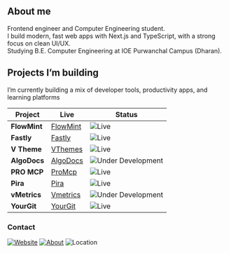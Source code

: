 


## About me

Frontend engineer and Computer Engineering student.  
I build modern, fast web apps with Next.js and TypeScript, with a strong focus on clean UI/UX.  
Studying B.E. Computer Engineering at IOE Purwanchal Campus (Dharan).

## Projects I’m building

I’m currently building a mix of developer tools, productivity apps, and learning platforms

| Project | Live | Status | 
|---|---|---|
| **FlowMint** | [FlowMint](https://flow.nabinkhair.com.np/) | ![Live](https://img.shields.io/badge/Live-brightgreen) |
| **Fastly** | [Fastly](https://starter.nabinkhair.com.np/) | ![Live](https://img.shields.io/badge/Open_Source-brightgreen) |
| **V Theme** | [VThemes](https://vthemes.nabinkhair.com.np/) | ![Live](https://img.shields.io/badge/Open_Source-brightgreen) | 
| **AlgoDocs** | [AlgoDocs](https://www.algodocs.dev/) | ![Under Development](https://img.shields.io/badge/Under_Development-orange) |
| **PRO MCP** | [ProMcp](https://promcp.vercel.app/) | ![Live](https://img.shields.io/badge/Live-brightgreen) | 
| **Pira** | [Pira](https://pira.nabinkhair.com.np) | ![Live](https://img.shields.io/badge/Live-brightgreen) | 
| **vMetrics** | [Vmetrics](https://vmetrics.nabinkhair.com.np/) | ![Under Development](https://img.shields.io/badge/Under_Development-orange) | 
| **YourGit** | [YourGit](https://yourgit.vercel.app/) | ![Live](https://img.shields.io/badge/Live-brightgreen) | 

### Contact
[![Website](https://img.shields.io/badge/Website-nabinkhair.com.np-000000)](https://www.nabinkhair.com.np/)
[![About](https://img.shields.io/badge/About-Profile-1f6feb)](https://www.nabinkhair.com.np/about)
![Location](https://img.shields.io/badge/Location-Nepal-555555)

<!-- Last updated: 2025-08-29 -->
